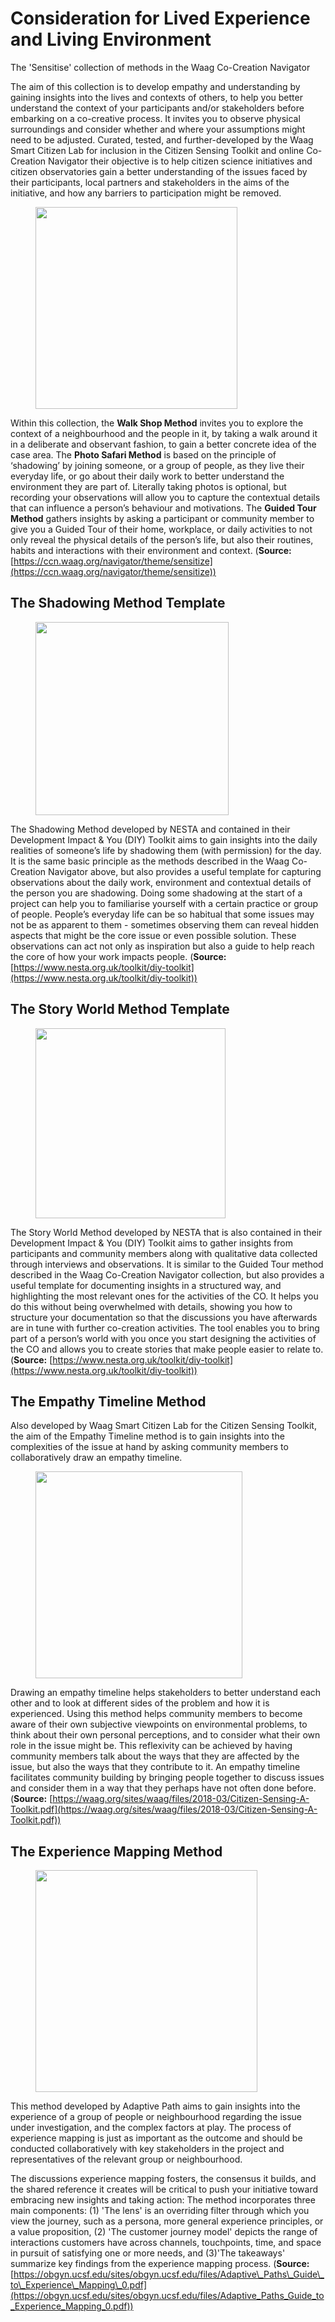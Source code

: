 # Consideration for Lived Experience and Living Environment

The 'Sensitise' collection of methods in the Waag Co-Creation Navigator

The aim of this collection is to develop empathy and understanding by gaining insights into the lives and contexts of others, to help you better understand the context of your participants and/or stakeholders before embarking on a co-creative process. It invites you to observe physical surroundings and consider whether and where your assumptions might need to be adjusted. Curated, tested, and further-developed by the Waag Smart Citizen Lab for inclusion in the Citizen Sensing Toolkit and online Co-Creation Navigator their objective is to help citizen science initiatives and citizen observatories gain a better understanding of the issues faced by their participants, local partners and stakeholders in the aims of the initiative, and how any barriers to participation might be removed.

<figure><img src="../.gitbook/assets/Picture2.png" alt="" width="323"><figcaption></figcaption></figure>

Within this collection, the **Walk Shop Method** invites you to explore the context of a neighbourhood and the people in it, by taking a walk around it in a deliberate and observant fashion, to gain a better concrete idea of the case area. The **Photo Safari Method** is based on the principle of ‘shadowing’ by joining someone, or a group of people, as they live their everyday life, or go about their daily work to better understand the environment they are part of. Literally taking photos is optional, but recording your observations will allow you to capture the contextual details that can influence a person’s behaviour and motivations. The **Guided Tour Method** gathers insights by asking a participant or community member to give you a Guided Tour of their home, workplace, or daily activities to not only reveal the physical details of the person’s life, but also their routines, habits and interactions with their environment and context. (**Source:** [https://ccn.waag.org/navigator/theme/sensitize](https://ccn.waag.org/navigator/theme/sensitize))

## The Shadowing Method Template

<figure><img src="../.gitbook/assets/Picture3.png" alt="" width="309"><figcaption></figcaption></figure>

The Shadowing Method developed by NESTA and contained in their Development Impact & You (DIY) Toolkit aims to gain insights into the daily realities of someone’s life by shadowing them (with permission) for the day. It is the same basic principle as the methods described in the Waag Co-Creation Navigator above, but also provides a useful template for capturing observations about the daily work, environment and contextual details of the person you are shadowing. Doing some shadowing at the start of a project can help you to familiarise yourself with a certain practice or group of people. People’s everyday life can be so habitual that some issues may not be as apparent to them - sometimes observing them can reveal hidden aspects that might be the core issue or even possible solution. These observations can act not only as inspiration but also a guide to help reach the core of how your work impacts people. (**Source:** [https://www.nesta.org.uk/toolkit/diy-toolkit](https://www.nesta.org.uk/toolkit/diy-toolkit))

## The Story World Method Template

<figure><img src="../.gitbook/assets/Picture4.png" alt="" width="304"><figcaption></figcaption></figure>

The Story World Method developed by NESTA that is also contained in their Development Impact & You (DIY) Toolkit aims to gather insights from participants and community members along with qualitative data collected through interviews and observations. It is similar to the Guided Tour method described in the Waag Co-Creation Navigator collection, but also provides a useful template for documenting insights in a structured way, and highlighting the most relevant ones for the activities of the CO. It helps you do this without being overwhelmed with details, showing you how to structure your documentation so that the discussions you have afterwards are in tune with further co-creation activities. The tool enables you to bring part of a person’s world with you once you start designing the activities of the CO and allows you to create stories that make people easier to relate to. (**Source:** [https://www.nesta.org.uk/toolkit/diy-toolkit](https://www.nesta.org.uk/toolkit/diy-toolkit))

## The Empathy Timeline Method

Also developed by Waag Smart Citizen Lab for the Citizen Sensing Toolkit, the aim of the Empathy Timeline method is to gain insights into the complexities of the issue at hand by asking community members to collaboratively draw an empathy timeline.

<figure><img src="../.gitbook/assets/Picture5.png" alt="" width="331"><figcaption></figcaption></figure>

Drawing an empathy timeline helps stakeholders to better understand each other and to look at different sides of the problem and how it is experienced. Using this method helps community members to become aware of their own subjective viewpoints on environmental problems, to think about their own personal perceptions, and to consider what their own role in the issue might be. This reflexivity can be achieved by having community members talk about the ways that they are affected by the issue, but also the ways that they contribute to it. An empathy timeline facilitates community building by bringing people together to discuss issues and consider them in a way that they perhaps have not often done before. (**Source:** [https://waag.org/sites/waag/files/2018-03/Citizen-Sensing-A-Toolkit.pdf](https://waag.org/sites/waag/files/2018-03/Citizen-Sensing-A-Toolkit.pdf))

## The Experience Mapping Method

<figure><img src="../.gitbook/assets/Picture6.png" alt="" width="355"><figcaption></figcaption></figure>

This method developed by Adaptive Path aims to gain insights into the experience of a group of people or neighbourhood regarding the issue under investigation, and the complex factors at play. The process of experience mapping is just as important as the outcome and should be conducted collaboratively with key stakeholders in the project and representatives of the relevant group or neighbourhood.

The discussions experience mapping fosters, the consensus it builds, and the shared reference it creates will be critical to push your initiative toward embracing new insights and taking action: The method incorporates three main components: (1) 'The lens' is an overriding filter through which you view the journey, such as a persona, more general experience principles, or a value proposition, (2) 'The customer journey model' depicts the range of interactions customers have across channels, touchpoints, time, and space in pursuit of satisfying one or more needs, and (3)'The takeaways' summarize key findings from the experience mapping process. (**Source:** [https://obgyn.ucsf.edu/sites/obgyn.ucsf.edu/files/Adaptive\_Paths\_Guide\_to\_Experience\_Mapping\_0.pdf](https://obgyn.ucsf.edu/sites/obgyn.ucsf.edu/files/Adaptive_Paths_Guide_to_Experience_Mapping_0.pdf))
